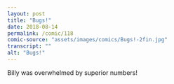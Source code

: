 ```yaml
---
layout: post
title: "Bugs!"
date: 2018-08-14
permalink: /comic/118
comic-source: "assets/images/comics/Bugs!-2fin.jpg"
transcript: ""
alt: "Bugs!"
---
```


Billy was overwhelmed by superior numbers!

